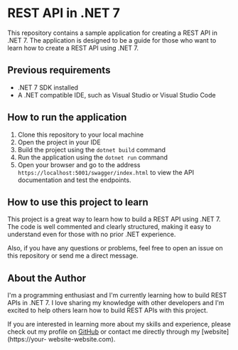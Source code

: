 # REST API in .NET 7

This repository contains a sample application for creating a REST API in .NET 7. The application is designed to be a guide for those who want to learn how to create a REST API using .NET 7.

## Previous requirements
- .NET 7 SDK installed
- A .NET compatible IDE, such as Visual Studio or Visual Studio Code

## How to run the application
1. Clone this repository to your local machine
2. Open the project in your IDE
3. Build the project using the `dotnet build` command
4. Run the application using the `dotnet run` command
5. Open your browser and go to the address `https://localhost:5001/swagger/index.html` to view the API documentation and test the endpoints.

## How to use this project to learn
This project is a great way to learn how to build a REST API using .NET 7. The code is well commented and clearly structured, making it easy to understand even for those with no prior .NET experience.

Also, if you have any questions or problems, feel free to open an issue on this repository or send me a direct message.

## About the Author
I'm a programming enthusiast and I'm currently learning how to build REST APIs in .NET 7. I love sharing my knowledge with other developers and I'm excited to help others learn how to build REST APIs with this project.

If you are interested in learning more about my skills and experience, please check out my profile on [GitHub](https://github.com/youruser) or contact me directly through my [website](https://your- website-website.com).